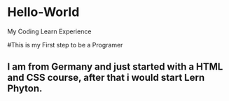 # Hello-World
My Coding Learn Experience

#This is my First step to be a Programer
## I am from Germany and just started with a HTML and CSS course, after that i would start Lern Phyton.
